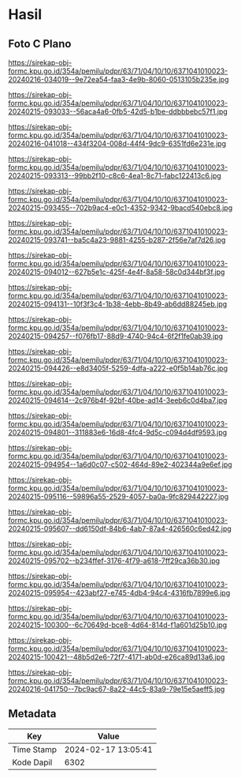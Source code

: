 # Hasil

## Foto C Plano

https://sirekap-obj-formc.kpu.go.id/354a/pemilu/pdpr/63/71/04/10/10/6371041010023-20240216-034019--9e72ea54-faa3-4e9b-8060-0513105b235e.jpg

https://sirekap-obj-formc.kpu.go.id/354a/pemilu/pdpr/63/71/04/10/10/6371041010023-20240215-093033--56aca4a6-0fb5-42d5-b1be-ddbbbebc57f1.jpg

https://sirekap-obj-formc.kpu.go.id/354a/pemilu/pdpr/63/71/04/10/10/6371041010023-20240216-041018--434f3204-008d-44f4-9dc9-6351fd6e231e.jpg

https://sirekap-obj-formc.kpu.go.id/354a/pemilu/pdpr/63/71/04/10/10/6371041010023-20240215-093313--99bb2f10-c8c6-4ea1-8c71-fabc122413c6.jpg

https://sirekap-obj-formc.kpu.go.id/354a/pemilu/pdpr/63/71/04/10/10/6371041010023-20240215-093455--702b9ac4-e0c1-4352-9342-9bacd540ebc8.jpg

https://sirekap-obj-formc.kpu.go.id/354a/pemilu/pdpr/63/71/04/10/10/6371041010023-20240215-093741--ba5c4a23-9881-4255-b287-2f56e7af7d26.jpg

https://sirekap-obj-formc.kpu.go.id/354a/pemilu/pdpr/63/71/04/10/10/6371041010023-20240215-094012--627b5e1c-425f-4e4f-8a58-58c0d344bf3f.jpg

https://sirekap-obj-formc.kpu.go.id/354a/pemilu/pdpr/63/71/04/10/10/6371041010023-20240215-094131--10f3f3c4-1b38-4ebb-8b49-ab6dd88245eb.jpg

https://sirekap-obj-formc.kpu.go.id/354a/pemilu/pdpr/63/71/04/10/10/6371041010023-20240215-094257--f076fb17-88d9-4740-94c4-6f2f1fe0ab39.jpg

https://sirekap-obj-formc.kpu.go.id/354a/pemilu/pdpr/63/71/04/10/10/6371041010023-20240215-094426--e8d3405f-5259-4dfa-a222-e0f5b14ab76c.jpg

https://sirekap-obj-formc.kpu.go.id/354a/pemilu/pdpr/63/71/04/10/10/6371041010023-20240215-094614--2c976b4f-92bf-40be-ad14-3eeb6c0d4ba7.jpg

https://sirekap-obj-formc.kpu.go.id/354a/pemilu/pdpr/63/71/04/10/10/6371041010023-20240215-094801--311883e6-16d8-4fc4-9d5c-c094d4df9593.jpg

https://sirekap-obj-formc.kpu.go.id/354a/pemilu/pdpr/63/71/04/10/10/6371041010023-20240215-094954--1a6d0c07-c502-464d-89e2-402344a9e6ef.jpg

https://sirekap-obj-formc.kpu.go.id/354a/pemilu/pdpr/63/71/04/10/10/6371041010023-20240215-095116--59896a55-2529-4057-ba0a-9fc829442227.jpg

https://sirekap-obj-formc.kpu.go.id/354a/pemilu/pdpr/63/71/04/10/10/6371041010023-20240215-095607--dd6150df-84b6-4ab7-87a4-426560c6ed42.jpg

https://sirekap-obj-formc.kpu.go.id/354a/pemilu/pdpr/63/71/04/10/10/6371041010023-20240215-095702--b234ffef-3176-4f79-a618-7ff29ca36b30.jpg

https://sirekap-obj-formc.kpu.go.id/354a/pemilu/pdpr/63/71/04/10/10/6371041010023-20240215-095954--423abf27-e745-4db4-94c4-4316fb7899e6.jpg

https://sirekap-obj-formc.kpu.go.id/354a/pemilu/pdpr/63/71/04/10/10/6371041010023-20240215-100300--6c70649d-bce8-4d64-814d-f1a601d25b10.jpg

https://sirekap-obj-formc.kpu.go.id/354a/pemilu/pdpr/63/71/04/10/10/6371041010023-20240215-100421--48b5d2e6-72f7-4171-ab0d-e26ca89d13a6.jpg

https://sirekap-obj-formc.kpu.go.id/354a/pemilu/pdpr/63/71/04/10/10/6371041010023-20240216-041750--7bc9ac67-8a22-44c5-83a9-79e15e5aeff5.jpg


## Metadata

| Key        | Value               |
| ---------- | ------------------- |
| Time Stamp | 2024-02-17 13:05:41 |
| Kode Dapil | 6302                |



